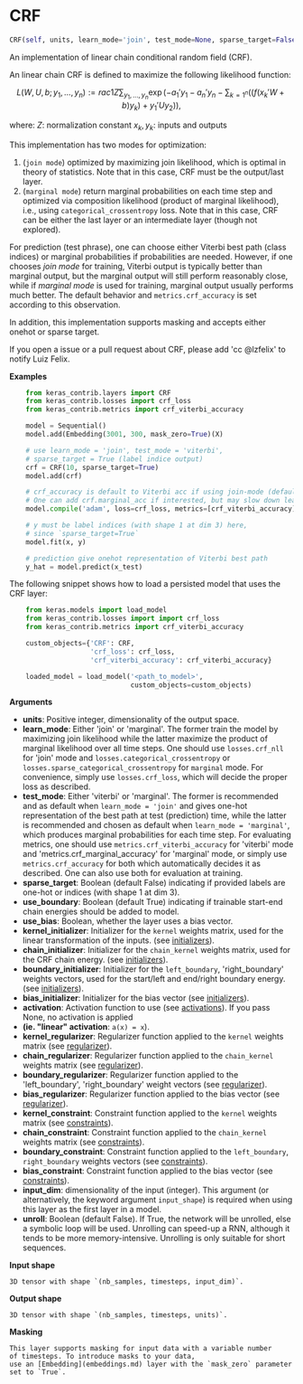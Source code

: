 <h1 id="keras_contrib.layers.CRF">CRF</h1>

```python
CRF(self, units, learn_mode='join', test_mode=None, sparse_target=False, use_boundary=True, use_bias=True, activation='linear', kernel_initializer='glorot_uniform', chain_initializer='orthogonal', bias_initializer='zeros', boundary_initializer='zeros', kernel_regularizer=None, chain_regularizer=None, boundary_regularizer=None, bias_regularizer=None, kernel_constraint=None, chain_constraint=None, boundary_constraint=None, bias_constraint=None, input_dim=None, unroll=False, **kwargs)
```
An implementation of linear chain conditional random field (CRF).

An linear chain CRF is defined to maximize the following likelihood function:

$$ L(W, U, b; y_1, ..., y_n) := rac{1}{Z}
\sum_{y_1, ..., y_n} \exp(-a_1' y_1 - a_n' y_n
    - \sum_{k=1^n}((f(x_k' W + b) y_k) + y_1' U y_2)), $$

where:
    $Z$: normalization constant
    $x_k, y_k$:  inputs and outputs

This implementation has two modes for optimization:
1. (`join mode`) optimized by maximizing join likelihood,
which is optimal in theory of statistics.
   Note that in this case, CRF must be the output/last layer.
2. (`marginal mode`) return marginal probabilities on each time
step and optimized via composition
   likelihood (product of marginal likelihood), i.e.,
   using `categorical_crossentropy` loss.
   Note that in this case, CRF can be either the last layer or an
   intermediate layer (though not explored).

For prediction (test phrase), one can choose either Viterbi
best path (class indices) or marginal
probabilities if probabilities are needed.
However, if one chooses *join mode* for training,
Viterbi output is typically better than marginal output,
but the marginal output will still perform
reasonably close, while if *marginal mode* is used for training,
marginal output usually performs
much better. The default behavior and `metrics.crf_accuracy`
is set according to this observation.

In addition, this implementation supports masking and accepts either
onehot or sparse target.

If you open a issue or a pull request about CRF, please
add 'cc @lzfelix' to notify Luiz Felix.


__Examples__


```python
    from keras_contrib.layers import CRF
    from keras_contrib.losses import crf_loss
    from keras_contrib.metrics import crf_viterbi_accuracy

    model = Sequential()
    model.add(Embedding(3001, 300, mask_zero=True)(X)

    # use learn_mode = 'join', test_mode = 'viterbi',
    # sparse_target = True (label indice output)
    crf = CRF(10, sparse_target=True)
    model.add(crf)

    # crf_accuracy is default to Viterbi acc if using join-mode (default).
    # One can add crf.marginal_acc if interested, but may slow down learning
    model.compile('adam', loss=crf_loss, metrics=[crf_viterbi_accuracy])

    # y must be label indices (with shape 1 at dim 3) here,
    # since `sparse_target=True`
    model.fit(x, y)

    # prediction give onehot representation of Viterbi best path
    y_hat = model.predict(x_test)
```

The following snippet shows how to load a persisted
model that uses the CRF layer:

```python
    from keras.models import load_model
    from keras_contrib.losses import import crf_loss
    from keras_contrib.metrics import crf_viterbi_accuracy

    custom_objects={'CRF': CRF,
                    'crf_loss': crf_loss,
                    'crf_viterbi_accuracy': crf_viterbi_accuracy}

    loaded_model = load_model('<path_to_model>',
                              custom_objects=custom_objects)
```

__Arguments__

- __units__: Positive integer, dimensionality of the output space.
- __learn_mode__: Either 'join' or 'marginal'.
        The former train the model by maximizing join likelihood while the latter
        maximize the product of marginal likelihood over all time steps.
        One should use `losses.crf_nll` for 'join' mode
        and `losses.categorical_crossentropy` or
        `losses.sparse_categorical_crossentropy` for
        `marginal` mode.  For convenience, simply
        use `losses.crf_loss`, which will decide the proper loss as described.
- __test_mode__: Either 'viterbi' or 'marginal'.
        The former is recommended and as default when `learn_mode = 'join'` and
        gives one-hot representation of the best path at test (prediction) time,
        while the latter is recommended and chosen as default
        when `learn_mode = 'marginal'`,
        which produces marginal probabilities for each time step.
        For evaluating metrics, one should
        use `metrics.crf_viterbi_accuracy` for 'viterbi' mode and
        'metrics.crf_marginal_accuracy' for 'marginal' mode, or
        simply use `metrics.crf_accuracy` for
        both which automatically decides it as described.
        One can also use both for evaluation at training.
- __sparse_target__: Boolean (default False) indicating
        if provided labels are one-hot or
        indices (with shape 1 at dim 3).
- __use_boundary__: Boolean (default True) indicating if trainable
        start-end chain energies
        should be added to model.
- __use_bias__: Boolean, whether the layer uses a bias vector.
- __kernel_initializer__: Initializer for the `kernel` weights matrix,
        used for the linear transformation of the inputs.
        (see [initializers](../initializers.md)).
- __chain_initializer__: Initializer for the `chain_kernel` weights matrix,
        used for the CRF chain energy.
        (see [initializers](../initializers.md)).
- __boundary_initializer__: Initializer for the `left_boundary`,
        'right_boundary' weights vectors,
        used for the start/left and end/right boundary energy.
        (see [initializers](../initializers.md)).
- __bias_initializer__: Initializer for the bias vector
        (see [initializers](../initializers.md)).
- __activation__: Activation function to use
        (see [activations](../activations.md)).
        If you pass None, no activation is applied
- __(ie. "linear" activation__: `a(x) = x`).
- __kernel_regularizer__: Regularizer function applied to
        the `kernel` weights matrix
        (see [regularizer](../regularizers.md)).
- __chain_regularizer__: Regularizer function applied to
        the `chain_kernel` weights matrix
        (see [regularizer](../regularizers.md)).
- __boundary_regularizer__: Regularizer function applied to
        the 'left_boundary', 'right_boundary' weight vectors
        (see [regularizer](../regularizers.md)).
- __bias_regularizer__: Regularizer function applied to the bias vector
        (see [regularizer](../regularizers.md)).
- __kernel_constraint__: Constraint function applied to
        the `kernel` weights matrix
        (see [constraints](../constraints.md)).
- __chain_constraint__: Constraint function applied to
        the `chain_kernel` weights matrix
        (see [constraints](../constraints.md)).
- __boundary_constraint__: Constraint function applied to
        the `left_boundary`, `right_boundary` weights vectors
        (see [constraints](../constraints.md)).
- __bias_constraint__: Constraint function applied to the bias vector
        (see [constraints](../constraints.md)).
- __input_dim__: dimensionality of the input (integer).
        This argument (or alternatively, the keyword argument `input_shape`)
        is required when using this layer as the first layer in a model.
- __unroll__: Boolean (default False). If True, the network will be
        unrolled, else a symbolic loop will be used.
        Unrolling can speed-up a RNN, although it tends
        to be more memory-intensive.
        Unrolling is only suitable for short sequences.

__Input shape__

    3D tensor with shape `(nb_samples, timesteps, input_dim)`.

__Output shape__

    3D tensor with shape `(nb_samples, timesteps, units)`.

__Masking__

    This layer supports masking for input data with a variable number
    of timesteps. To introduce masks to your data,
    use an [Embedding](embeddings.md) layer with the `mask_zero` parameter
    set to `True`.


